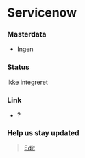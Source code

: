 # Servicenow

### Masterdata

- Ingen

### Status

Ikke integreret

### Link

- ?

### Help us stay updated

> [Edit](https://github.com/FMDatahub/Portal/blob/main/docs/Fagsystemer/Servicenow/index.md)
